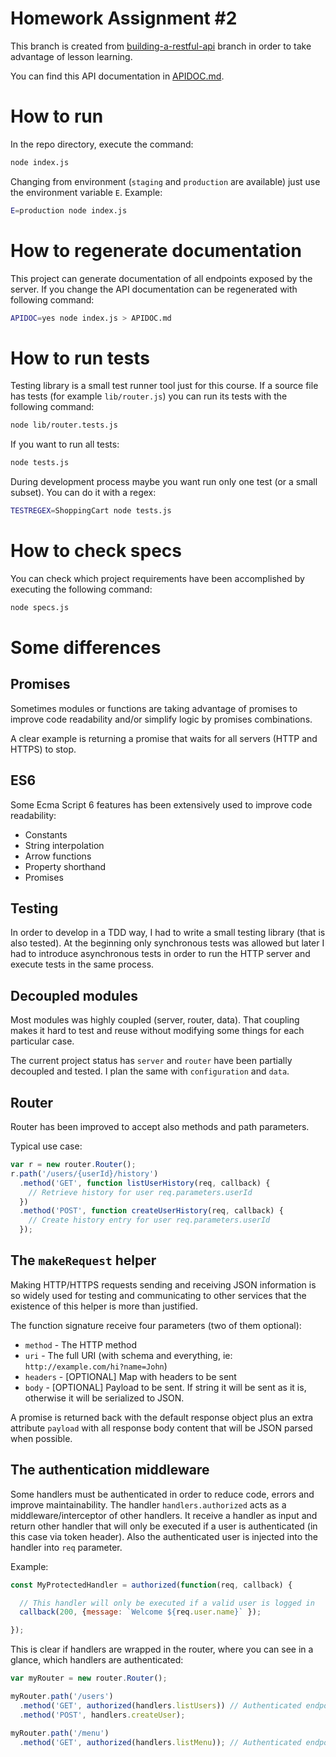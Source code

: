 # Homework Assignment #2

This branch is created from [building-a-restful-api](https://github.com/fulldump/pirple-node-master-class/tree/building-a-restful-api) branch in order to take advantage of lesson learning.

You can find this API documentation in [APIDOC.md](./APIDOC.md).

# How to run

In the repo directory, execute the command:

```bash
node index.js
```

Changing from environment (`staging` and `production` are available) just use the environment variable `E`. Example:

```bash
E=production node index.js
```

# How to regenerate documentation

This project can generate documentation of all endpoints exposed by the server. If you change the API documentation can be regenerated with following command:

```bash
APIDOC=yes node index.js > APIDOC.md
```

# How to run tests

Testing library is a small test runner tool just for this course. If a source
file has tests (for example `lib/router.js`) you can run its tests with the
following command:

```bash
node lib/router.tests.js
```

If you want to run all tests:

```bash
node tests.js
```

During development process maybe you want run only one test (or a small subset).
You can do it with a regex:

```bash
TESTREGEX=ShoppingCart node tests.js
```

# How to check specs

You can check which project requirements have been accomplished by executing
the following command:

```bash
node specs.js
```

# Some differences

## Promises

Sometimes modules or functions are taking advantage of promises to improve
code readability and/or simplify logic by promises combinations.

A clear example is returning a promise that waits for all servers (HTTP and
HTTPS) to stop.

## ES6

Some Ecma Script 6 features has been extensively used to improve code
readability:

* Constants
* String interpolation
* Arrow functions
* Property shorthand
* Promises

## Testing

In order to develop in a TDD way, I had to write a small testing library
(that is also tested). At the beginning only synchronous tests was allowed
but later I had to introduce asynchronous tests in order to run the HTTP
server and execute tests in the same process.

## Decoupled modules

Most modules was highly coupled (server, router, data). That coupling makes
it hard to test and reuse without modifying some things for each particular
case.

The current project status has `server` and `router` have been partially
decoupled and tested. I plan the same with `configuration` and `data`.

## Router

Router has been improved to accept also methods and path parameters.

Typical use case:

```js
var r = new router.Router();
r.path('/users/{userId}/history')
  .method('GET', function listUserHistory(req, callback) {
    // Retrieve history for user req.parameters.userId
  })
  .method('POST', function createUserHistory(req, callback) {
    // Create history entry for user req.parameters.userId
  });
```

## The `makeRequest` helper

Making HTTP/HTTPS requests sending and receiving JSON information is so widely
used for testing and communicating to other services that the existence of
this helper is more than justified.

The function signature receive four parameters (two of them optional):

* `method` - The HTTP method
* `uri` - The full URI (with schema and everything, ie:
  `http://example.com/hi?name=John`)
* `headers` - [OPTIONAL] Map with headers to be sent
* `body` - [OPTIONAL] Payload to be sent. If string it will be sent as it is,
  otherwise it will be serialized to JSON.

A promise is returned back with the default response object plus an extra
attribute `payload` with all response body content that will be JSON parsed
when possible.

## The authentication middleware

Some handlers must be authenticated in order to reduce code, errors and improve
maintainability. The handler `handlers.authorized` acts as a
middleware/interceptor of other handlers. It receive a handler as input and
return other handler that will only be executed if a user is authenticated (in
this case via token header). Also the authenticated user is injected into the
handler into `req` parameter.

Example:

```js
const MyProtectedHandler = authorized(function(req, callback) {

  // This handler will only be executed if a valid user is logged in
  callback(200, {message: `Welcome ${req.user.name}` });

});
```

This is clear if handlers are wrapped in the router, where you can see in a
glance, which handlers are authenticated:

```js
var myRouter = new router.Router();

myRouter.path('/users')
  .method('GET', authorized(handlers.listUsers)) // Authenticated endpoint!
  .method('POST', handlers.createUser);

myRouter.path('/menu')
  .method('GET', authorized(handlers.listMenu)); // Authenticated endpoint!
```
